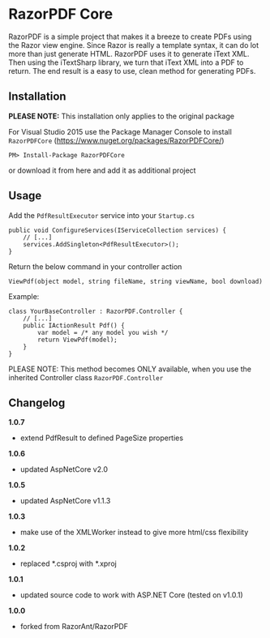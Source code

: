 RazorPDF Core
==============

RazorPDF is a simple project that makes it a breeze to create PDFs using the Razor view engine. Since Razor is really a template syntax, it can do lot more than just generate HTML.  RazorPDF uses it to generate iText XML.  Then using the iTextSharp library, we turn that iText XML into a PDF to return.  The end result is a easy to use, clean method for generating PDFs.

## Installation

**PLEASE NOTE:** This installation only applies to the original package

For Visual Studio 2015 use the Package Manager Console to install `RazorPDFCore` (https://www.nuget.org/packages/RazorPDFCore/)

`PM> Install-Package RazorPDFCore`

or download it from here and add it as additional project

## Usage

Add the `PdfResultExecutor` service into your `Startup.cs`

```
public void ConfigureServices(IServiceCollection services) {
    // [...]
    services.AddSingleton<PdfResultExecutor>();
}
```

Return the below command in your controller action

`ViewPdf(object model, string fileName, string viewName, bool download)`

Example:

```
class YourBaseController : RazorPDF.Controller {
    // [...]
    public IActionResult Pdf() {
        var model = /* any model you wish */
        return ViewPdf(model);
    }
}
```

PLEASE NOTE: 
This method becomes ONLY available, when you use the inherited Controller class `RazorPDF.Controller`

## Changelog

**1.0.7**
- extend PdfResult to defined PageSize properties

**1.0.6**
- updated AspNetCore v2.0

**1.0.5**
- updated AspNetCore v1.1.3

**1.0.3**
- make use of the XMLWorker instead to give more html/css flexibility

**1.0.2**
- replaced *.csproj with *.xproj


**1.0.1**
- updated source code to work with ASP.NET Core (tested on v1.0.1)

**1.0.0**
- forked from RazorAnt/RazorPDF

